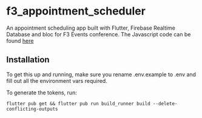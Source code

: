 # f3_appointment_scheduler

An appointment scheduling app built with Flutter, Firebase Realtime Database and bloc for F3 Events conference. 
The Javascript code can be found [here](https://github.com/Vonage-Community/blog-messages_api-node_firebase-appointment_scheduler)

## Installation

To get this up and running, make sure you rename .env.example to .env and fill out all the environment vars required.

To generate the tokens, run:

```flutter pub get && flutter pub run build_runner build --delete-conflicting-outputs```

